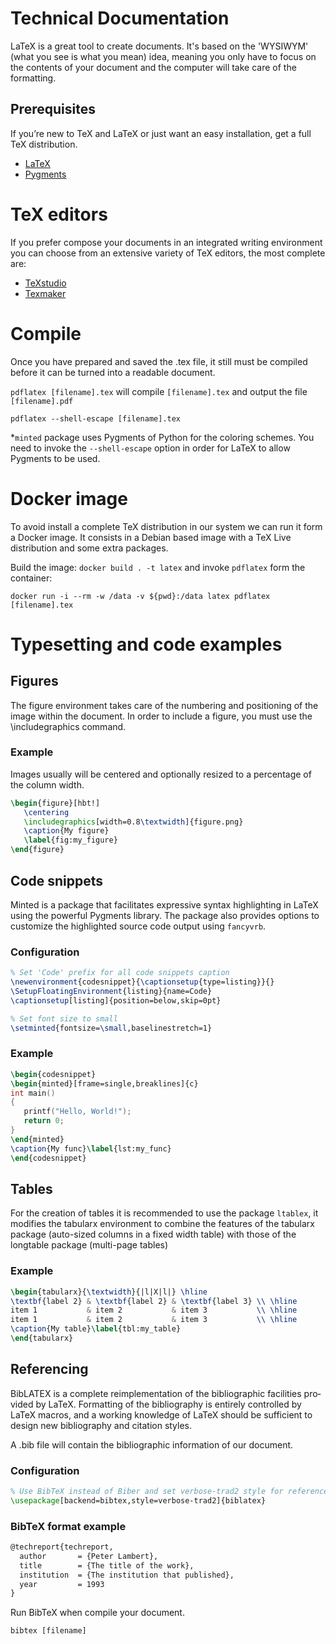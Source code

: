 # Technical Documentation

LaTeX is a great tool to create documents. It's based on the 'WYSIWYM' (what you see is what you mean) idea, meaning you only have to focus on the contents of your document and the computer will take care of the formatting.

## Prerequisites

If you’re new to TeX and LaTeX or just want an easy installation, get a full TeX distribution.

- [LaTeX](https://www.latex-project.org/get/)
- [Pygments](http://pygments.org/)

# TeX editors

If you prefer compose your documents in an integrated writing environment you can choose from an extensive variety of TeX editors, the most complete are:

- [TeXstudio](https://www.texstudio.org/)
- [Texmaker](http://www.xm1math.net/texmaker/)

# Compile

Once you have prepared and saved the .tex file, it still must be compiled before it can be turned into a readable document. 

`pdflatex [filename].tex` will compile `[filename].tex` and output the file `[filename].pdf`

```shell
pdflatex --shell-escape [filename].tex
```

*`minted` package uses Pygments of Python for the coloring schemes. You need to invoke the `--shell-escape` option in order for LaTeX to allow Pygments to be used.

# Docker image

To avoid install a complete TeX distribution in our system we can run it form a Docker image. It consists in a Debian based image with a TeX Live distribution and some extra packages.

Build the image: `docker build . -t latex` and invoke `pdflatex` form the container:

```shell
docker run -i --rm -w /data -v ${pwd}:/data latex pdflatex [filename].tex
```

# Typesetting and code examples

## Figures 

The figure environment takes care of the numbering and positioning of the image within the document. In order to include a figure, you must use the \includegraphics command. 

### Example

Images usually will be centered and optionally resized to a percentage of the column width.

```latex
\begin{figure}[hbt!]
   \centering
   \includegraphics[width=0.8\textwidth]{figure.png}
   \caption{My figure}
   \label{fig:my_figure}
\end{figure}
```

## Code snippets

Minted is a pack­age that fa­cil­i­tates ex­pres­sive syn­tax high­light­ing in LaTeX us­ing the pow­er­ful Pyg­ments li­brary. The pack­age also pro­vides op­tions to cus­tomize the high­lighted source code out­put us­ing `fan­cyvrb`.

### Configuration

```latex
% Set 'Code' prefix for all code snippets caption
\newenvironment{codesnippet}{\captionsetup{type=listing}}{}
\SetupFloatingEnvironment{listing}{name=Code}
\captionsetup[listing]{position=below,skip=0pt}

% Set font size to small
\setminted{fontsize=\small,baselinestretch=1}
```

### Example

```latex
\begin{codesnippet}
\begin{minted}[frame=single,breaklines]{c}
int main()
{
   printf("Hello, World!");
   return 0;
}
\end{minted}
\caption{My func}\label{lst:my_func}
\end{codesnippet}
```

## Tables 

For the creation of tables it is recommended to use the pack­age `ltablex`, it mod­i­fies the tab­u­larx en­vi­ron­ment to com­bine the fea­tures of the tab­u­larx pack­age (auto-sized columns in a fixed width ta­ble) with those of the longtable pack­age (multi-page ta­bles)

### Example

```latex
\begin{tabularx}{\textwidth}{|l|X|l|} \hline
\textbf{label 2} & \textbf{label 2} & \textbf{label 3} \\ \hline
item 1           & item 2           & item 3           \\ \hline  
item 1           & item 2           & item 3           \\ \hline  
\caption{My table}\label{tbl:my_table}
\end{tabularx}
```

## Referencing

BibLATEX is a com­plete reim­ple­men­ta­tion of the bib­li­o­graphic fa­cil­i­ties pro­vided by LaTeX. For­mat­ting of the bib­li­og­ra­phy is en­tirely con­trolled by LaTeX macros, and a work­ing knowl­edge of LaTeX should be suf­fi­cient to de­sign new bib­li­og­ra­phy and ci­ta­tion styles.

A .bib file will contain the bibliographic information of our document.

### Configuration

```latex
% Use BibTeX instead of Biber and set verbose-trad2 style for references 
\usepackage[backend=bibtex,style=verbose-trad2]{biblatex}
```

### BibTeX format example

```latex
@techreport{techreport,
  author       = {Peter Lambert}, 
  title        = {The title of the work},
  institution  = {The institution that published},
  year         = 1993
}
```

Run BibTeX when compile your document.

```
bibtex [filename]
```